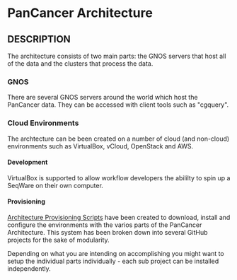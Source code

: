 # PanCancer Architecture

## DESCRIPTION

The architecture consists of two main parts: the GNOS servers that host all of the data and the clusters that process the data. 

### GNOS

There are several GNOS servers around the world which host the PanCancer data. They can be accessed with client tools such as "cgquery".

### Cloud Environments

The archtecture can be been created on a number of cloud (and non-cloud) environments such as VirtualBox, vCloud, OpenStack and AWS. 

#### Development

VirtualBox is supported to allow workflow developers the abililty to spin up a SeqWare on their own computer. 

#### Provisioning

[Architecture Provisioning Scripts](https://github.com/ICGC-TCGA-PanCancer/architecture-setup) have been created to download, install and configure the environments with the varios parts of the PanCancer Architecture. This system has been broken down into several GitHub projects for the sake of modularity. 

Depending on what you are intending on accomplishing you might want to setup the individual parts individually - each sub project can be installed independently. 


 
